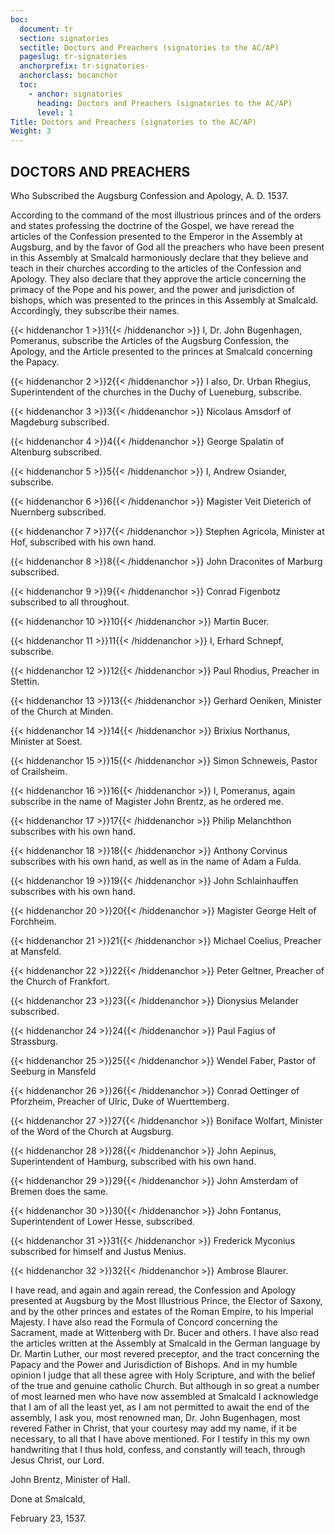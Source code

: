 ```yaml
---
boc:
  document: tr
  section: signatories
  sectitle: Doctors and Preachers (signatories to the AC/AP)
  pageslug: tr-signatories
  anchorprefix: tr-signatories-
  anchorclass: bocanchor
  toc:
    - anchor: signatories
      heading: Doctors and Preachers (signatories to the AC/AP)
      level: 1
Title: Doctors and Preachers (signatories to the AC/AP)
Weight: 3
---
```


## DOCTORS AND PREACHERS

Who Subscribed the Augsburg Confession and Apology, A. D. 1537.

According to the command of the most illustrious princes and of the orders and states professing the doctrine of the Gospel, we have reread the articles of the Confession presented to the Emperor in the Assembly at Augsburg, and by the favor of God all the preachers who have been present in this Assembly at Smalcald harmoniously declare that they believe and teach in their churches according to the articles of the Confession and Apology. They also declare that they approve the article concerning the primacy of the Pope and his power, and the power and jurisdiction of bishops, which was presented to the princes in this Assembly at Smalcald. Accordingly, they subscribe their names.

{{< hiddenanchor 1 >}}1{{< /hiddenanchor >}} I, Dr. John Bugenhagen, Pomeranus, subscribe the Articles of the Augsburg Confession, the Apology, and the Article presented to the princes at Smalcald concerning the Papacy.

{{< hiddenanchor 2 >}}2{{< /hiddenanchor >}} I also, Dr. Urban Rhegius, Superintendent of the churches in the Duchy of Lueneburg, subscribe.

{{< hiddenanchor 3 >}}3{{< /hiddenanchor >}} Nicolaus Amsdorf of Magdeburg subscribed.

{{< hiddenanchor 4 >}}4{{< /hiddenanchor >}} George Spalatin of Altenburg subscribed.

{{< hiddenanchor 5 >}}5{{< /hiddenanchor >}} I, Andrew Osiander, subscribe.

{{< hiddenanchor 6 >}}6{{< /hiddenanchor >}} Magister Veit Dieterich of Nuernberg subscribed.

{{< hiddenanchor 7 >}}7{{< /hiddenanchor >}} Stephen Agricola, Minister at Hof, subscribed with his own hand.

{{< hiddenanchor 8 >}}8{{< /hiddenanchor >}} John Draconites of Marburg subscribed.

{{< hiddenanchor 9 >}}9{{< /hiddenanchor >}} Conrad Figenbotz subscribed to all throughout.

{{< hiddenanchor 10 >}}10{{< /hiddenanchor >}} Martin Bucer.

{{< hiddenanchor 11 >}}11{{< /hiddenanchor >}} I, Erhard Schnepf, subscribe.

{{< hiddenanchor 12 >}}12{{< /hiddenanchor >}} Paul Rhodius, Preacher in Stettin.

{{< hiddenanchor 13 >}}13{{< /hiddenanchor >}} Gerhard Oeniken, Minister of the Church at Minden.

{{< hiddenanchor 14 >}}14{{< /hiddenanchor >}} Brixius Northanus, Minister at Soest.

{{< hiddenanchor 15 >}}15{{< /hiddenanchor >}} Simon Schneweis, Pastor of Crailsheim.

{{< hiddenanchor 16 >}}16{{< /hiddenanchor >}} I, Pomeranus, again subscribe in the name of Magister John Brentz, as he ordered me.

{{< hiddenanchor 17 >}}17{{< /hiddenanchor >}} Philip Melanchthon subscribes with his own hand.

{{< hiddenanchor 18 >}}18{{< /hiddenanchor >}} Anthony Corvinus subscribes with his own hand, as well as in the name of Adam a Fulda.

{{< hiddenanchor 19 >}}19{{< /hiddenanchor >}} John Schlainhauffen subscribes with his own hand.

{{< hiddenanchor 20 >}}20{{< /hiddenanchor >}} Magister George Helt of Forchheim.

{{< hiddenanchor 21 >}}21{{< /hiddenanchor >}} Michael Coelius, Preacher at Mansfeld.

{{< hiddenanchor 22 >}}22{{< /hiddenanchor >}} Peter Geltner, Preacher of the Church of Frankfort.

{{< hiddenanchor 23 >}}23{{< /hiddenanchor >}} Dionysius Melander subscribed.

{{< hiddenanchor 24 >}}24{{< /hiddenanchor >}} Paul Fagius of Strassburg.

{{< hiddenanchor 25 >}}25{{< /hiddenanchor >}} Wendel Faber, Pastor of Seeburg in Mansfeld

{{< hiddenanchor 26 >}}26{{< /hiddenanchor >}} Conrad Oettinger of Pforzheim, Preacher of Ulric, Duke of Wuerttemberg.

{{< hiddenanchor 27 >}}27{{< /hiddenanchor >}} Boniface Wolfart, Minister of the Word of the Church at Augsburg.

{{< hiddenanchor 28 >}}28{{< /hiddenanchor >}} John Aepinus, Superintendent of Hamburg, subscribed with his own hand.

{{< hiddenanchor 29 >}}29{{< /hiddenanchor >}} John Amsterdam of Bremen does the same.

{{< hiddenanchor 30 >}}30{{< /hiddenanchor >}} John Fontanus, Superintendent of Lower Hesse, subscribed.

{{< hiddenanchor 31 >}}31{{< /hiddenanchor >}} Frederick Myconius subscribed for himself and Justus Menius.

{{< hiddenanchor 32 >}}32{{< /hiddenanchor >}} Ambrose Blaurer.

I have read, and again and again reread, the Confession and Apology presented at Augsburg by the Most Illustrious Prince, the Elector of Saxony, and by the other princes and estates of the Roman Empire, to his Imperial Majesty. I have also read the Formula of Concord concerning the Sacrament, made at Wittenberg with Dr. Bucer and others. I have also read the articles written at the Assembly at Smalcald in the German language by Dr. Martin Luther, our most revered preceptor, and the tract concerning the Papacy and the Power and Jurisdiction of Bishops. And in my humble opinion I judge that all these agree with Holy Scripture, and with the belief of the true and genuine catholic Church. But although in so great a number of most learned men who have now assembled at Smalcald I acknowledge that I am of all the least yet, as I am not permitted to await the end of the assembly, I ask you, most renowned man, Dr. John Bugenhagen, most revered Father in Christ, that your courtesy may add my name, if it be necessary, to all that I have above mentioned. For I testify in this my own handwriting that I thus hold, confess, and constantly will teach, through Jesus Christ, our Lord.

John Brentz, Minister of Hall.

Done at Smalcald,

February 23, 1537.

